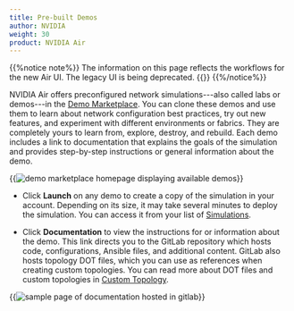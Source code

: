 ```yaml
---
title: Pre-built Demos
author: NVIDIA
weight: 30
product: NVIDIA Air
---
```

{{%notice note%}}
The information on this page reflects the workflows for the new Air UI. The legacy UI is being deprecated. {{<link title="Pre-built Demos (Legacy)" text="View documentation for the legacy UI">}}
{{%/notice%}}

NVIDIA Air offers preconfigured network simulations---also called labs or demos---in the [Demo Marketplace](https://air.nvidia.com/demos). You can clone these demos and use them to learn about network configuration best practices, try out new features, and experiment with different environments or fabrics. They are completely yours to learn from, explore, destroy, and rebuild. Each demo includes a link to documentation that explains the goals of the simulation and provides step-by-step instructions or general information about the demo.

{{<img src="/images/guides/nvidia-air/DemoMarketplace.png" alt="demo marketplace homepage displaying available demos">}}

- Click **Launch** on any demo to create a copy of the simulation in your account. Depending on its size, it may take several minutes to deploy the simulation. You can access it from your list of [Simulations](https://air.nvidia.com/simulations).

- Click **Documentation** to view the instructions for or information about the demo. This link directs you to the GitLab repository which hosts code, configurations, Ansible files, and additional content. GitLab also hosts topology DOT files, which you can use as references when creating custom topologies. You can read more about DOT files and custom topologies in [Custom Topology](https://docs.nvidia.com/networking-ethernet-software/nvidia-air/Custom-Topology/).

{{<img src="/images/guides/nvidia-air/Documentation.png" alt="sample page of documentation hosted in gitlab">}}
